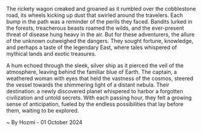 
The rickety wagon creaked and groaned as it rumbled over the cobblestone road, its wheels kicking up dust that swirled around the travelers. Each bump in the path was a reminder of the perils they faced. Bandits lurked in the forests, treacherous beasts roamed the wilds, and the ever-present threat of disease hung heavy in the air. But for these adventurers, the allure of the unknown outweighed the dangers. They sought fortune, knowledge, and perhaps a taste of the legendary East, where tales whispered of mythical lands and exotic treasures.

A hum echoed through the sleek, silver ship as it pierced the veil of the atmosphere, leaving behind the familiar blue of Earth. The captain, a weathered woman with eyes that held the vastness of the cosmos, steered the vessel towards the shimmering light of a distant nebula. Their destination: a newly discovered planet whispered to harbor a forgotten civilization and untold secrets. With each passing hour, they felt a growing sense of anticipation, fueled by the endless possibilities that lay before them, waiting to be explored.

~ By Hozmi - 01 October 2024
